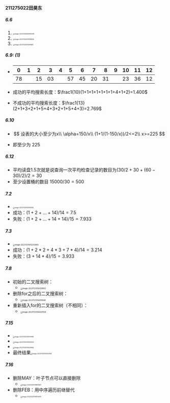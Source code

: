 #### 211275022田昊东

##### 6.6

1.  <img src="https://thdlrt.oss-cn-beijing.aliyuncs.com/image-20231125000945546.png" alt="image-20231125000945546" style="zoom: 33%;" />
2.  <img src="https://thdlrt.oss-cn-beijing.aliyuncs.com/image-20231125001006836.png" alt="image-20231125001006836" style="zoom:33%;" />
3.  <img src="https://thdlrt.oss-cn-beijing.aliyuncs.com/image-20231125001014681.png" alt="image-20231125001014681" style="zoom:33%;" />

##### 6.9: (1)

- | 0    | 1    | 2    | 3    | 4    | 5    | 6    | 7    | 8    | 9    | 10   | 11   | 12   |
  | ---- | ---- | ---- | ---- | ---- | ---- | ---- | ---- | ---- | ---- | ---- | ---- | ---- |
  | 78   |      | 15   | 03   |      | 57   | 45   | 20   | 31   |      | 23   | 36   | 12   |

- 成功的平均搜索长度：$\frac1{10}(1+1+1+1+1+1+1+4+1+2)=1.400$

- 不成功的平均搜索长度：$\frac1{13}(2+1+3+2+1+5+4+3+2+1+5+4+3)=2.769$

##### 6.10

- $$
  设表的大小至少为x\\
  \alpha=150/x\\
  (1+1/(1-150/x))/2<=2\\
  x>=225
  $$

- 即至少为 $225$

##### 6.12

- 平均读盘1.5次就是说查询一次平均检查记录的数目为$(30/2+30+(60-30)/2)/2=30$
- 至少设置桶的数目 $15000/30=500$

##### 7.2

- <img src="https://thdlrt.oss-cn-beijing.aliyuncs.com/image-20231125010143566.png" alt="image-20231125010143566" style="zoom: 33%;" />
- 成功：$(1+2+\dots+14)/14=7.5$
- 失败：$(1+2+\dots+14+14)/15=7.933$

##### 7.3

- <img src="https://thdlrt.oss-cn-beijing.aliyuncs.com/image-20231125010203904.png" alt="image-20231125010203904" style="zoom: 40%;" />
- 成功：$(1+2*2+4*3+7*4)/14=3.214$
- 失败：$(3+14*4)/15=3.933$

##### 7.8

- 初始的二叉搜索树：
  - <img src="https://thdlrt.oss-cn-beijing.aliyuncs.com/image-20231125014359653.png" alt="image-20231125014359653" style="zoom:40%;" />
- 删除for之后的二叉搜索树：
  - <img src="https://thdlrt.oss-cn-beijing.aliyuncs.com/image-20231125014419949.png" alt="image-20231125014419949" style="zoom:40%;" />
- 重新插入for的二叉搜索树（不相同）：
  - <img src="https://thdlrt.oss-cn-beijing.aliyuncs.com/image-20231125014429928.png" alt="image-20231125014429928" style="zoom:40%;" />

##### 7.15

- <img src="https://thdlrt.oss-cn-beijing.aliyuncs.com/image-20231125014514496.png" alt="image-20231125014514496" style="zoom:33%;" />
- <img src="https://thdlrt.oss-cn-beijing.aliyuncs.com/image-20231125014525023.png" alt="image-20231125014525023" style="zoom: 33%;" />
- <img src="https://thdlrt.oss-cn-beijing.aliyuncs.com/image-20231125014539962.png" alt="image-20231125014539962" style="zoom:33%;" />
- 最终结果<img src="https://thdlrt.oss-cn-beijing.aliyuncs.com/image-20231125014555456.png" alt="image-20231125014555456" style="zoom:33%;" />

##### 7.16

- 删除MAY：叶子节点可以直接删除
  - <img src="https://thdlrt.oss-cn-beijing.aliyuncs.com/image-20231125014605801.png" alt="image-20231125014605801" style="zoom:33%;" />
- 删除FEB：用中序遍历前继替代
  - <img src="https://thdlrt.oss-cn-beijing.aliyuncs.com/image-20231125014614479.png" alt="image-20231125014614479" style="zoom:33%;" />
